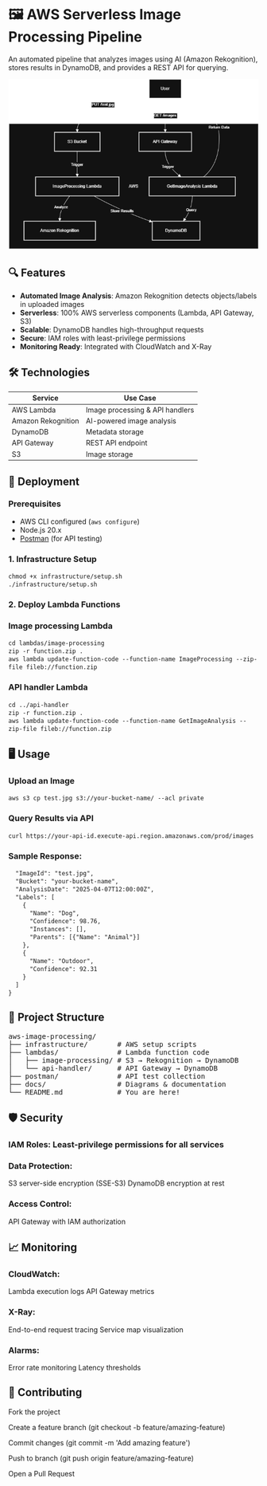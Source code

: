 ﻿# 🖼️ AWS Serverless Image Processing Pipeline

An automated pipeline that analyzes images using AI (Amazon Rekognition), stores results in DynamoDB, and provides a REST API for querying.

![Architecture Diagram](./docs/architecture.png)

## 🔍 Features
- **Automated Image Analysis**: Amazon Rekognition detects objects/labels in uploaded images
- **Serverless**: 100% AWS serverless components (Lambda, API Gateway, S3)
- **Scalable**: DynamoDB handles high-throughput requests
- **Secure**: IAM roles with least-privilege permissions
- **Monitoring Ready**: Integrated with CloudWatch and X-Ray

## 🛠️ Technologies
| Service          | Use Case                          |
|------------------|-----------------------------------|
| AWS Lambda       | Image processing & API handlers   |
| Amazon Rekognition | AI-powered image analysis        |
| DynamoDB         | Metadata storage                  |
| API Gateway      | REST API endpoint                 |
| S3               | Image storage                     |

## 🚀 Deployment

### Prerequisites
- AWS CLI configured (`aws configure`)
- Node.js 20.x
- [Postman](https://www.postman.com/) (for API testing)

### 1. Infrastructure Setup
```
chmod +x infrastructure/setup.sh
./infrastructure/setup.sh
```

### 2. Deploy Lambda Functions
### Image processing Lambda
```
cd lambdas/image-processing
zip -r function.zip .
aws lambda update-function-code --function-name ImageProcessing --zip-file fileb://function.zip
```

### API handler Lambda
```
cd ../api-handler
zip -r function.zip .
aws lambda update-function-code --function-name GetImageAnalysis --zip-file fileb://function.zip
```

## 🖥️ Usage
### Upload an Image
```
aws s3 cp test.jpg s3://your-bucket-name/ --acl private
```

### Query Results via API
```
curl https://your-api-id.execute-api.region.amazonaws.com/prod/images
```

### Sample Response:
```{
  "ImageId": "test.jpg",
  "Bucket": "your-bucket-name",
  "AnalysisDate": "2025-04-07T12:00:00Z",
  "Labels": [
    {
      "Name": "Dog",
      "Confidence": 98.76,
      "Instances": [],
      "Parents": [{"Name": "Animal"}]
    },
    {
      "Name": "Outdoor",
      "Confidence": 92.31
    }
  ]
}
```

## 📂 Project Structure
<pre>
aws-image-processing/
├── infrastructure/       # AWS setup scripts
├── lambdas/              # Lambda function code
│   ├── image-processing/ # S3 → Rekognition → DynamoDB
│   └── api-handler/      # API Gateway → DynamoDB
├── postman/              # API test collection
├── docs/                 # Diagrams & documentation
└── README.md             # You are here!
</pre>

## 🛡️ Security
### IAM Roles: Least-privilege permissions for all services

### Data Protection:
S3 server-side encryption (SSE-S3)
DynamoDB encryption at rest

### Access Control:
API Gateway with IAM authorization

## 📈 Monitoring
### CloudWatch:
Lambda execution logs
API Gateway metrics

### X-Ray:
End-to-end request tracing
Service map visualization

### Alarms:
Error rate monitoring
Latency thresholds

## 🤝 Contributing
Fork the project

Create a feature branch (git checkout -b feature/amazing-feature)

Commit changes (git commit -m 'Add amazing feature')

Push to branch (git push origin feature/amazing-feature)

Open a Pull Request
